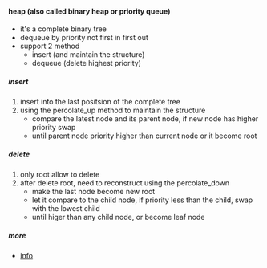 #### heap (also called binary heap or priority queue)
- it's a complete binary tree
- dequeue by priority not first in first out
- support 2 method
    - insert (and maintain the structure)
    - dequeue (delete highest priority)
 
##### insert 
1. insert into the last positsion of the complete tree
2. using the percolate_up method to maintain the structure
    - compare the latest node and its parent node, if new node has higher priority swap
    - until parent node priority higher than current node or it become root 
    
##### delete 
1. only root allow to delete
2. after delete root, need to reconstruct using the percolate_down
    - make the last node become new root
    - let it compare to the child node, if priority less than the child, swap with the lowest child
    - until higer than any child node, or become leaf node

##### more
- [info](http://www.cnblogs.com/vamei/archive/2013/03/20/2966612.html)


